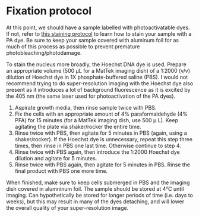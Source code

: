 # Fixation protocol
At this point, we should have a sample labelled with photoactivatable dyes. If not, refer to [this staining protocol](/Protocols/staining_protocol.pdf) to learn how to stain your sample with a PA dye. Be sure to keep your sample covered with aluminum foil for as much of this process as possible to prevent premature photobleaching/photodamage. 

To stain the nucleus more broadly, the Hoechst DNA dye is used. Prepare an appropriate volume (500 μL for a MatTek imaging dish) of a 1:2000 (v/v) dilution of Hoechst dye in 1X phosphate-buffered saline (PBS). I would not recommend trying to do super-resolution imaging with the Hoechst dye also present as it introduces a lot of background fluorescence as it is excited by the 405 nm (the same laser used for photoactivation of the PA dyes). 

1. Aspirate growth media, then rinse sample twice with PBS.
2. Fix the cells with an appropriate amount of 4% paraformaldehyde (4% PFA) for 15 minutes (for a MatTek imaging dish, use 500 &mu; L). Keep agitating the plate via shaker/rocker the entire time.
3. Rinse twice with PBS, then agitate for 5 minutes in PBS (again, using a shaker/rocker). If the Hoechst dye is unnecessary, repeat this step three times, then rinse in PBS one last time. Otherwise continue to step 4.
4. Rinse twice with PBS again, then introduce the 1:2000 Hoechst dye dilution and agitate for 5 minutes.
5. Rinse twice with PBS again, then agitate for 5 minutes in PBS. Rinse the final product with PBS one more time.


When finished, make sure to keep cells submerged in PBS and the imaging dish covered in alumninum foil. The sample should be stored at 4&deg;C until imaging. Can hypothetically be stored for longer periods of time (i.e. days to weeks), but this may result in many of the dyes detaching, and will lower the overall quality of your super-resolution image.


